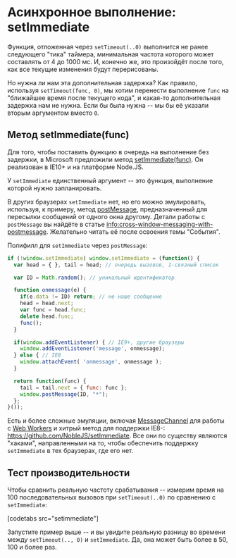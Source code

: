 # Асинхронное выполнение: setImmediate

Функция, отложенная через `setTimeout(..0)` выполнится не ранее следующего "тика" таймера, минимальная частота которого может составлять от 4 до 1000 мс. И, конечно же, это произойдёт после того, как все текущие изменения будут перерисованы.

Но нужна ли нам эта дополнительная задержка? Как правило, используя `setTimeout(func, 0)`, мы хотим перенести выполнение `func` на "ближайшее время после текущего кода", и какая-то дополнительная задержка нам не нужна. Если бы была нужна -- мы бы её указали вторым аргументом вместо `0`.

## Метод setImmediate(func)

Для того, чтобы поставить функцию в очередь на выполнение без задержки, в Microsoft предложили метод [setImmediate(func)](http://msdn.microsoft.com/en-us/library/ie/hh773176.aspx). Он реализован в IE10+ и на платформе Node.JS.

У `setImmediate` единственный аргумент -- это функция, выполнение которой нужно запланировать.

В других браузерах `setImmediate` нет, но его можно эмулировать, используя, к примеру, метод [postMessage](https://developer.mozilla.org/en-US/docs/DOM/window.postMessage), предназначенный для пересылки сообщений от одного окна другому. Детали работы с `postMessage` вы найдёте в статье <info:cross-window-messaging-with-postmessage>. Желательно читать её после освоения темы "События".

Полифилл для `setImmediate` через `postMessage`:

```js no-beautify
if (!window.setImmediate) window.setImmediate = (function() {
  var head = { }, tail = head; // очередь вызовов, 1-связный список

  var ID = Math.random(); // уникальный идентификатор

  function onmessage(e) {
    if(e.data != ID) return; // не наше сообщение
    head = head.next;
    var func = head.func;
    delete head.func;
    func();
  }

  if(window.addEventListener) { // IE9+, другие браузеры
    window.addEventListener('message', onmessage);
  } else { // IE8
    window.attachEvent( 'onmessage', onmessage );
  }

  return function(func) {
    tail = tail.next = { func: func };
    window.postMessage(ID, "*");
  };
}());
```

Есть и более сложные эмуляции, включая [MessageChannel](http://www.w3.org/TR/webmessaging/#channel-messaging) для работы с [Web Workers](http://www.w3.org/TR/workers/) и хитрый метод для поддержки IE8-: <https://github.com/NobleJS/setImmediate>. Все они по существу являются "хаками", направленными на то, чтобы обеспечить поддержку `setImmediate` в тех браузерах, где его нет.

## Тест производительности

Чтобы сравнить реальную частоту срабатывания -- измерим время на 100 последовательных вызовов при `setTimeout(..0)` по сравнению с `setImmediate`:

[codetabs src="setimmediate"]

Запустите пример выше -- и вы увидите реальную разницу во времени между `setTimeout(.., 0)` и `setImmediate`. Да, она может быть более в 50, 100 и более раз.